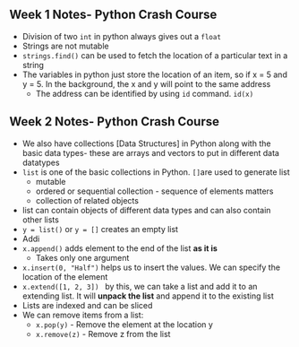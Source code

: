 
## Week 1 Notes- Python Crash Course

* Division of two `int` in python always gives out a `float `
* Strings are not mutable 
* `strings.find()` can be used to fetch the location of a particular text in a string
* The variables in python just store the location of an item,  so if x = 5 and y = 5. In the background, the x and y will point to the same address
	* The address can be identified by using `id` command. `id(x)`

## Week 2 Notes- Python Crash Course

* We also have collections [Data Structures] in Python along with the basic data types- these are arrays and vectors to put in different data datatypes
* `list` is one of the basic collections in Python. `[]`are used to generate list 
	* mutable
	* ordered or sequential collection - sequence of elements matters
	* collection of related objects
* list can contain objects of different data types and can also contain other lists
* `y = list()` or `y = []` creates an empty list 
* Addi
* `x.append()` adds element to the end of the list **as it is**
	* Takes only one argument
* `x.insert(0, "Half")` helps us to insert the values. We can specify the location of the element 
* `x.extend([1, 2, 3]) ` by this, we can take a list and add it to an extending list. It will **unpack the list** and append it to the existing list
* Lists are indexed and can be sliced
* We can remove items from a list:
	* `x.pop(y)` - Remove the element at the location y
	* `x.remove(z)` - Remove z from the list

<!--stackedit_data:
eyJoaXN0b3J5IjpbMjA0NDg2MTQ4MiwtMTAzOTk1OTkwNyw0MD
E0MDM1OTYsOTAxNDU1NzI5LC01MTA1ODc5NzMsLTEzODczNTQ1
OTcsLTk1ODIyNDIzOSwxOTc0NzYxMDA2LDE4NjMyMDIxOTcsLT
EwNTgzMjEwNTddfQ==
-->